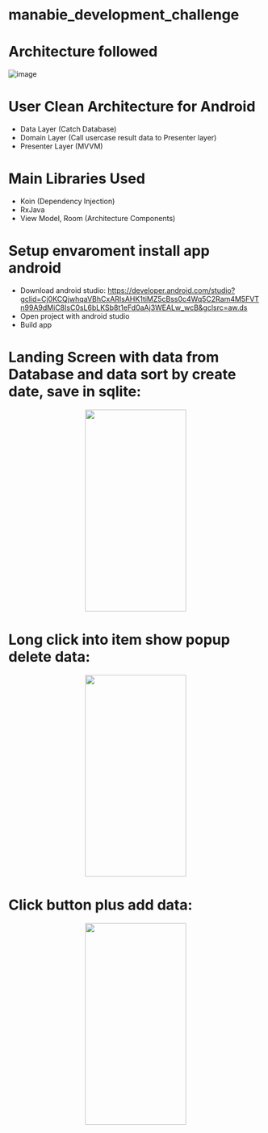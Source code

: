 # manabie_development_challenge

# Architecture followed
![image](https://user-images.githubusercontent.com/32203726/173876136-907ea017-d136-45fe-bf6c-7546e50ad112.png)

# User Clean Architecture for Android
- Data Layer (Catch Database)
- Domain Layer (Call usercase result data to Presenter layer)
- Presenter Layer (MVVM)

# Main Libraries Used
 - Koin (Dependency Injection) 
 - RxJava 
 - View Model, Room (Architecture Components)
 

# Setup envaroment install app android
 - Download android studio: https://developer.android.com/studio?gclid=Cj0KCQjwhqaVBhCxARIsAHK1tiMZ5cBss0c4Wq5C2Ram4M5FVTn99A9dMiC8IsC0sL6bLKSb8t1eFd0aAj3WEALw_wcB&gclsrc=aw.ds
 - Open project with android studio
 - Build app

# Landing Screen with data from Database and data sort by create date, save in sqlite:

<p align="center">
    <img src="https://user-images.githubusercontent.com/32203726/173877679-268e79f7-13de-4353-93bd-d8c16ad283f5.png" width="200" height = "400"/>
</p>


# Long click into item show popup delete data:

<p align="center">
    <img src="https://user-images.githubusercontent.com/32203726/174090715-49ef69be-a648-475f-887c-eea51fd31887.png" width="200" height = "400"/>
</p>

# Click button plus add data: 

<p align="center">
    <img src="https://user-images.githubusercontent.com/32203726/174091598-fc8ad0bb-07fd-49a4-a7bb-72468a4a259b.png" width="200" height = "400"/>
</p>
